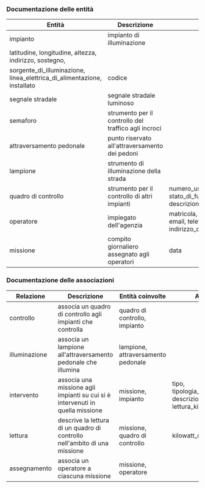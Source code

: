 ### Documentazione delle entità

| Entità                   | Descrizione                                          | Attributi                                                                                                          | Identificatore            |
|--                        | -                                                    | -                                                                                                                  | -                         |
| impianto                 | impianto di illuminazione
| latitudine, longitudine, altezza, indirizzo, sostegno,
sorgente_di_illuminazione, linea_elettrica_di_alimentazione, installato | codice                    |
| segnale stradale         | segnale stradale luminoso                            |                                                                                                                    |                           |
| semaforo                 | strumento per il controllo del traffico agli incroci |                                                                                                                    |                           |
| attraversamento pedonale | punto riservato all'attraversamento dei pedoni       |                                                                                                                    |                           |
| lampione                 | strumento di illuminazione della strada              |                                                                                                                    |                           |
| quadro di controllo      | strumento per il controllo di altri impianti         | numero_uscite, stato_di_funzionamento, descrizione_intervento_richiesto                                            |                           |
| operatore                | impiegato dell'agenzia                               | matricola, nome, cognome, email, telefono, indirizzo_di_residenza                                                  | matricola                 |
| missione                 | compito giornaliero assegnato agli operatori         | data                                                                                                               | data, matricola_operatore |


### Documentazione delle associazioni

| Relazione     | Descrizione                                                                   | Entità coinvolte                   | Attributi                                                       |
|--             | -                                                                             | -                                  | -                                                               |
| controllo     | associa un quadro di controllo agli impianti che controlla                    | quadro di controllo, impianto      |                                                                 |
| illuminazione | associa un lampione all'attraversamento pedonale che illumina                 | lampione, attraversamento pedonale |                                                                 |
| intervento    | associa una missione agli impianti su cui si è intervenuti in quella missione | missione, impianto                 | tipo, tipologia_manutenzione, descrizione, lettura_kilowatt_ora |
| lettura       | descrive la lettura di un quadro di controllo nell'ambito di una missione     | missione, quadro di controllo      | kilowatt_ora                                                    |
| assegnamento  | associa un operatore a ciascuna missione                                      | missione, operatore                |                                                                 |

